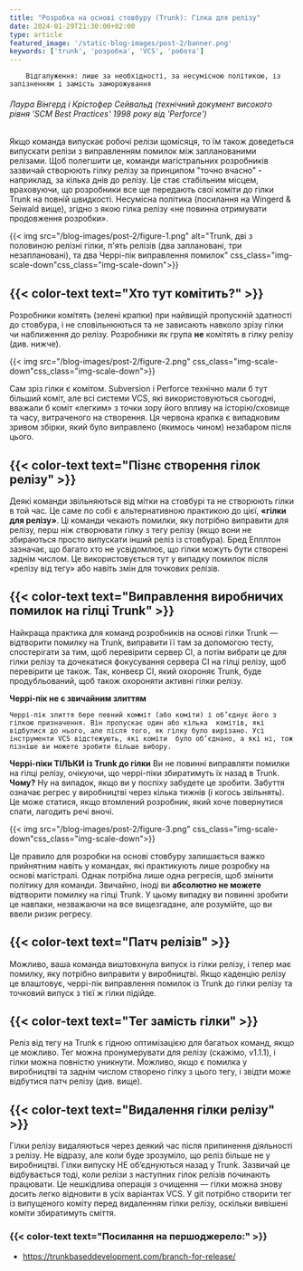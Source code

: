 ```yaml
---
title: "Розробка на основі стовбуру (Trunk): Гілка для релізу"
date: 2024-01-29T21:30:00+02:00
type: article
featured_image: '/static-blog-images/post-2/banner.png'
keywords: ['trunk', 'розробка', 'VCS', 'робота']
---
```

        Відгалуження: лише за необхідності, за несумісною політикою, із запізненням і замість заморожування
###### Лаура Вінгерд і Крістофер Сейвальд (технічний документ високого рівня 'SCM Best Practices' 1998 року від 'Perforce')

Якщо команда випускає робочі релізи щомісяця, то їм також доведеться випускати релізи з виправленням помилок між 
запланованими релізами. Щоб полегшити це, команди магістральних розробників зазвичай створюють гілку релізу за принципом "точно вчасно" - наприклад, за кілька днів до релізу. Це стає стабільним місцем, враховуючи, що розробники все ще передають свої 
коміти до гілки Trunk на повній швидкості. Несумісна політика (посилання на Wingerd & Seiwald вище), згідно з якою гілка релізу
«не повинна отримувати продовження розробки».

{{< img src="/blog-images/post-2/figure-1.png" alt="Trunk, дві з половиною релізні гілки, п'ять релізів (два заплановані, три незаплановані), та два Черрі-пік виправлення помилок" css_class="img-scale-down"css_class="img-scale-down">}}

## {{< color-text text="Хто тут комітить?" >}}
Розробники комітять (зелені крапки) при найвищій пропускній здатності до стовбура, і не сповільнюються та не зависають 
навколо зрізу гілки чи наближення до релізу. Розробники як група **не** комітять в гілку релізу (див. нижче).

{{< img src="/blog-images/post-2/figure-2.png" css_class="img-scale-down"css_class="img-scale-down">}}

Сам зріз гілки є комітом. Subversion і Perforce технічно мали б тут більший коміт, але всі системи VCS, які 
використовуються сьогодні, вважали б коміт «легким» з точки зору його впливу на історію/сховище та часу, витраченого на 
створення. Ця червона крапка є випадковим зривом збірки, який було виправлено (якимось чином) незабаром після цього.

## {{< color-text text="Пізнє створення гілок релізу" >}}
Деякі команди звільняються від мітки на стовбурі та не створюють гілки в той час. Це саме по собі є альтернативною 
практикою до цієї, **«гілки для релізу»**. Ці команди чекають помилки, яку потрібно виправити для релізу, перш ніж 
створювати гілку з тегу релізу (якщо вони не збираються просто випускати інший реліз із стовбура). Бред Епплтон 
зазначає, що багато хто не усвідомлює, що гілки можуть бути створені заднім числом. Це використовується тут у випадку 
помилок після «релізу від тегу» або навіть змін для точкових релізів.

## {{< color-text text="Виправлення виробничих помилок на гілці Trunk" >}}
Найкраща практика для команд розробників на основі гілки Trunk — відтворити помилку на Trunk, виправити її там за допомогою 
тесту, спостерігати за тим, щоб перевірити сервер CI, а потім вибрати це для гілки релізу та дочекатися фокусування 
сервера CI на гілці релізу, щоб перевірити це також. Так, конвеєр CI, який охороняє Trunk, буде продубльований, щоб 
також охороняти активні гілки релізу.

**Черрі-пік не є звичайним злиттям**

`Черрі-пік злиття бере певний комміт (або коміти) і об’єднує його з гілкою призначення. Він пропускає один або кілька 
комітів, які відбулися до нього, але після того, як гілку було вирізано. Усі інструменти VCS відстежують, які коміти 
було об’єднано, а які ні, тож пізніше ви можете зробити більше вибору.`

**Черрі-піки ТІЛЬКИ із Trunk до гілки**
Ви не повинні виправляти помилки на гілці релізу, очікуючи, що черрі-піки збиратимуть їх назад в Trunk.
**Чому?**
Ну на випадок, якщо ви у поспіху забудете це зробити. Забуття означає регрес у виробництві через кілька тижнів (і когось
звільнять). Це може статися, якщо втомлений розробник, який хоче повернутися спати, лагодить речі вночі.

{{< img src="/blog-images/post-2/figure-3.png" css_class="img-scale-down"css_class="img-scale-down">}}

Це правило для розробки на основі стовбуру залишається важко прийнятним навіть у командах, які практикують лише розробку на
основі магістралі. Однак потрібна лише одна регресія, щоб змінити політику для команди. Звичайно, іноді ви **абсолютно 
не можете** відтворити помилку на гілці Trunk. У цьому випадку ви повинні зробити це навпаки, незважаючи на все вищезгадане,
але розумійте, що ви ввели ризик регресу.

## {{< color-text text="Патч релізів" >}}
Можливо, ваша команда виштовхнула випуск із гілки релізу, і тепер має помилку, яку потрібно виправити у виробництві.
Якщо каденцію релізу це влаштовує, черрі-пік виправлення помилок із Trunk до гілки релізу та точковий випуск з тієї ж
гілки підійде.

## {{< color-text text="Тег замість гілки" >}}
Реліз від тегу на Trunk є гідною оптимізацією для багатьох команд, якщо це можливо. Тег можна пронумерувати для релізу 
(скажімо, v1.1.1), і гілки можна повністю уникнути. Можливо, якщо є помилка у виробництві та заднім числом створено 
гілку з цього тегу, і звідти може відбутися патч релізу (див. вище).

## {{< color-text text="Видалення гілки релізу" >}}
Гілки релізу видаляються через деякий час після припинення діяльності з релізу. Не відразу, але коли буде зрозуміло, що 
реліз більше не у виробництві. Гілки випуску НЕ об’єднуються назад у Trunk. Зазвичай це відбувається тоді, коли релізи з
наступних гілок релізів починають працювати. Це нешкідлива операція з очищення — гілки можна знову досить легко 
відновити в усіх варіантах VCS. У git потрібно створити тег із випущеного коміту перед видаленням гілки релізу, оскільки
вивішені коміти збиратимуть сміття.

### {{< color-text text="Посилання на першоджерело:" >}}
* https://trunkbaseddevelopment.com/branch-for-release/
